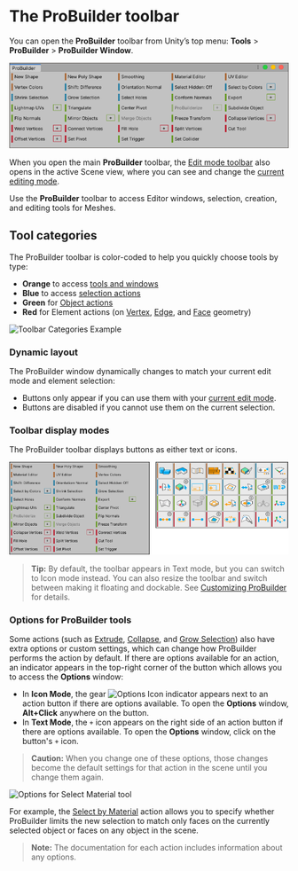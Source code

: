 # The ProBuilder toolbar

You can open the **ProBuilder** toolbar from Unity’s top menu: __Tools__ > __ProBuilder__ > __ProBuilder Window__.

![The ProBuilder toolbar, displaying text buttons in a dockable container](images/toolbar_main.png)

When you open the main **ProBuilder** toolbar, the [Edit mode toolbar](edit-mode-toolbar.md) also opens in the active Scene view, where you can see and change the [current editing mode](modes.md).

Use the **ProBuilder** toolbar to access Editor windows, selection, creation, and editing tools for Meshes.



<a name="category"></a>

## Tool categories

The ProBuilder toolbar is color-coded to help you quickly choose tools by type:

* **Orange** to access [tools and windows](tool-panels.md)
* **Blue** to access [selection actions](selection-tools.md)
* **Green** for [Object actions](object-actions.md)
* **Red** for Element actions (on [Vertex](vertex.md), [Edge](edge.md), and [Face](face.md) geometry)

![Toolbar Categories Example](images/ExampleImage_Toolbar_ColorCategories.png)

### Dynamic layout

The ProBuilder window dynamically changes to match your current edit mode and element selection:

* Buttons only appear if you can use them with your [current edit mode](modes.md).
* Buttons are disabled if you cannot use them on the current selection.



<a name="buttonmode"></a>

### Toolbar display modes

The ProBuilder toolbar displays buttons as either text or icons.

![Text mode and Icon mode](images/toolbar_text_v_icon.png)

> **Tip:** By default, the toolbar appears in Text mode, but you can switch to Icon mode instead. You can also resize the toolbar and switch between making it floating and dockable. See [Customizing ProBuilder](customizing.md#toolbar) for details.



<a name="pb_options"></a>

### Options for ProBuilder tools

Some actions (such as [Extrude](Face_Extrude.md), [Collapse](Vert_Collapse.md), and [Grow Selection](Selection_Grow.md)) also have extra options or custom settings, which can change how ProBuilder performs the action by default. If there are options available for an action, an indicator appears in the top-right corner of the button which allows you to access the **Options** window:

* In **Icon Mode**, the gear ![Options Icon](images/icons/Options.png) indicator appears next to an action button if there are options available. To open the **Options** window, **Alt+Click** anywhere on the button.
* In **Text Mode**, the `+` icon appears on the right side of an action button if there are options available. To open the **Options** window, click on the button's `+` icon.

> **Caution:** When you change one of these options, those changes become the default settings for that action in the scene until you change them again.

![Options for Select Material tool](images/pb_options.png)

For example, the [Select by Material](Selection_SelectByMaterial.md) action allows you to specify whether ProBuilder limits the new selection to match only faces on the currently selected object or faces on any object in the scene.

> **Note:** The documentation for each action includes information about any options.
